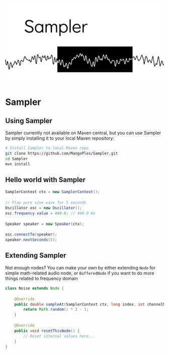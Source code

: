 <p align="center">
    <img src="./banner.png">
</p>

# Sampler
## Using Sampler
Sampler currently not available on Maven central, but you can use Sampler by simply installing it to your local Maven repository:

```sh
# Install Sampler to local Maven repo
git clone https://github.com/MangoPlex/Sampler.git
cd Sampler
mvn install
```

## Hello world with Sampler
```java
SamplerContext ctx = new SamplerContext();

// Play pure sine wave for 5 seconds
Oscillator osc = new Oscillator();
osc.frequency.value = 440.0; // 440.0 Hz

Speaker speaker = new Speaker(ctx);

osc.connectTo(speaker);
speaker.nextSeconds(5);
```

## Extending Sampler
Not enough nodes? You can make your own by either extending ``Node`` for simple math-related audio node, or ``BufferedNode`` if you want to do more things related to frequency domain

```java
class Noise extends Node {
    
    @Override
    public double sampleAt(SamplerContext ctx, long index, int channelNo) {
        return Math.random() * 2 - 1;
    }

    @Override
    public void resetThisNode() {
        // Reset internal values here...
    }
}
```